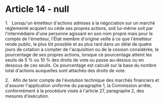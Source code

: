 # Article 14 - null


1.   Lorsqu'un émetteur d'actions admises à la négociation sur un marché réglementé acquiert ou cède ses propres actions, soit lui-même soit par l'intermédiaire d'une personne agissant en son nom propre mais pour le compte de l'émetteur, l'État membre d'origine veille à ce que l'émetteur rende public, le plus tôt possible et au plus tard dans un délai de quatre jours de cotation à compter de l'acquisition ou de la cession considérée, le pourcentage de ses propres actions, lorsque ce pourcentage atteint les seuils de 5 % ou 10 % des droits de vote ou passe au-dessus ou en dessous de ces seuils. Ce pourcentage est calculé sur la base du nombre total d'actions auxquelles sont attachés des droits de vote.

2.   Afin de tenir compte de l'évolution technique des marchés financiers et d'assurer l'application uniforme du paragraphe 1, la Commission arrête, conformément à la procédure visée à l'article 27, paragraphe 2, des mesures d'exécution.
